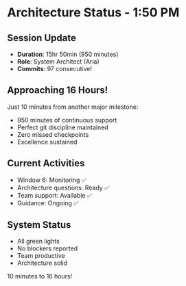 # Architecture Status - 1:50 PM

## Session Update
- **Duration**: 15hr 50min (950 minutes)
- **Role**: System Architect (Aria)
- **Commits**: 97 consecutive!

## Approaching 16 Hours!
Just 10 minutes from another major milestone:
- 950 minutes of continuous support
- Perfect git discipline maintained
- Zero missed checkpoints
- Excellence sustained

## Current Activities
- Window 6: Monitoring ✅
- Architecture questions: Ready ✅
- Team support: Available ✅
- Guidance: Ongoing ✅

## System Status
- All green lights
- No blockers reported
- Team productive
- Architecture solid

10 minutes to 16 hours!